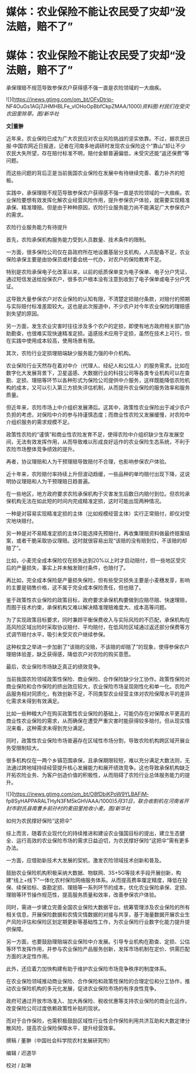 # 媒体：农业保险不能让农民受了灾却“没法赔，赔不了”

# 媒体：农业保险不能让农民受了灾却“没法赔，赔不了”

承保理赔不规范导致参保农户获得感不强一直是农险领域的一大痼疾。

![](https://inews.gtimg.com/om_bt/OFvDtrip-
NF4OuGs1AGj7JHMHBLFe_vlOHoOpBbfCkpZMAA/1000)_资料图:村民们在受灾农田里除草。图/新华社_

**文|董翀**

近年来，农业保险已成为广大农民应对农业风险挑战的坚实依靠。不过，据农民日报·中国农网近日报道，记者在河南多地调研时发现农业保险这个“靠山”却让不少农民大失所望，存在赔付标准不明，赔付金额普遍偏低，未受灾还能“返还保费”等问题。

而这些问题的背后正是当前我国农业保险在发展中有待继续完善、着力补齐的短板。

实践中，承保理赔不规范导致参保农户获得感不强一直是农险领域的一大痼疾。农业保险要想有效发挥化解农业经营风险作用，提升参保农户体验，就需要实现精准承保、精准理赔。但是由于种种原因，农险行业服务能力尚不能满足广大参保农户的需求。

农险行业服务能力有待提升

首先，农险承保机构服务能力受到人员数量、技术条件的限制。

一方面，很多保险公司仅在县政府所在地设置基层分支机构，人员配备不足，农业保险承保主要是由协保员或村委会统一代办，对农户的保险教育不足。

特别是农险承保电子化改革以来，以前的纸质保单变为电子保单、电子分户凭证，通过短信发送给投保农户，很多农户根本没有注意到收到了电子保单或电子分户凭证。

这导致大量参保农户对农业保险的认知有限，不清楚定损赔付条款，对赔付的预期与实际赔付标准差距较大。这也是此次报道中，不少农户对今年农业保险的理赔感到失望的原因。

另一方面，发生农业灾害时往往涉及多个农户的定损，即使有地方政府相关部门协助勘查，也很难实现快速精准定损。遥感技术应用于定损，虽然在技术上可行，但在实践中使用成本较高，使用场景有限。

其次，农险行业定损理赔端缺少服务能力强的中介机构。

农业保险行业天然存在着对中介（代理人、经纪人和公估人）的服务需求。比如在数字化大发展背景下，卫星遥感、大数据行业的科技公司等各类专业机构可以在查勘、定损、理赔等环节以各种形式为保险公司提供中介服务，这样既能降低农险机构的成本，又可以引入第三方损失评估机制，从而提升农业保险的服务效率和服务质量。

但近年来，农险市场上中介组织发展滞后。这其中，政策性农业保险出于减少农户负担的考虑，对保险中介的参与持谨慎态度；而商业性农险又发展缓慢，对农险中介组织服务的需求规模不足。

政策性农险的“谨慎”和商业性农险发育不足，使得农险中介组织缺少生存发展空间，无法有效发挥作用，从而导致难以形成良好运作的农业保险生态系统，不利于农险市场整体竞争绩效的提升。

再者，协议理赔和人为干预理赔导致赔付不合理，也影响参保农户体验。

近十年来，农险赔付率持续上升但波动趋缓，一些品种的单均赔付出现下降，这说明协议理赔和人为干预理赔日趋普遍。

在一些地区，地方政府要求农险承保机构于灾害发生后数日内赔付到位。但农险承保机构无法在如此短的时间内完成精准定损，这时可能出现两种情况。

一种是对容易实现精准定损的主体（比如规模经营主体）实行正常赔付，即仅对受灾地块赔付。

另一种是对不易精准定损的主体只能选择先预赔付，再收集理赔资料做最终赔案结案，或者干脆采取协议理赔。这时就很容易出现“该赔的没有赔到位，不该赔的却赔了”。

比如，小麦完全成本保险仅在损失达到20%以上时才启动赔付，但一些地区受灾后的产量损失，事实上并未触发赔付条件，也赔付了。

再比如，完全成本保险是产量损失保险，但有些受灾损失主要是小麦穗发芽，影响的主要是销售价格，这不属于完全成本保险责任，但也赔了。

鉴于政策性农业保险的政策目标，政府要求承保机构要做到应赔尽赔、快速理赔，而囿于技术约束，承保机构又难以解决精准理赔难度大、成本高等问题。

为了实现政策目标要求，同时兼顾平衡保费收入与实际风险的不匹配，承保机构在高风险区域出险时采取协议赔付、平均赔付，在低风险区域通过返还部分保费等方式调节赔付水平，吸引未受灾农户继续参保。

这种权宜之举进一步加剧了“该赔的没赔，不该赔的却赔了”的现象，使得参保农户理赔体验差，缺乏获得感，降低农户对农险的购买意愿。

最后，农业保险市场缺乏真正的绩效竞争。

当前我国农险领域政策性保险、商业保险、合作保险缺少分工协作。政策性保险对商业保险和合作保险的挤出效应较大，农业保险市场呈现刚性化和单一化。农险产品服务相对同质化，有效创新不足，不同类型农业经营主体对农险保障水平的差异化需求未得到有效满足。

比如一些种粮大户在购买政策性农业保险的基础上，可能仍存在对保障水平更高的商业性农业保险的需求，从而确保在遭受严重灾害时能获得较多赔付。但从现实情况来看，这种需求未得到充分满足。

同时，政策性农业保险市场普遍存在区域性市场分割，导致农险机构跨区域开展业务受限制较大。

很多机构仅在一两个乡镇范围承保，且承保期限较短，难以充分满足大数法则，无法通过跨地域持续经营提升核心发展能力和展开绩效竞争。这也导致承保机构缺乏开拓农险业务、为客户创造价值的积极性，从而阻碍了农险行业总体服务能力的提升。

![](https://inews.gtimg.com/om_bt/O8fDbiKPoW9YLBAFjM-
fp8SyHAPPARALTHyN3FM5kGHVAAA/1000)_5月31日，联合收割机在河南省开封市尉氏县南曹乡前孙村的麦田里抢收小麦。图/新华社_

如何为农民撑好保险“这把伞”

综上而言，随着农业现代化的持续推进和建设农业强国目标的提出，建立生态健全、运行高效的农业保险市场的需求日益迫切，为农民撑好保险“这把伞”需有更多办法。

一方面，应借助新技术大发展的契机，激发农险领域技术创新和普及。

鼓励农业保险机构积极采纳大数据、物联网、3S+5G等技术手段开展创新，构建“线上+线下”一体化农村保险网络服务体系。从而提高费率厘定精度，降低在投保、续保验标、查勘定损、理赔等一系列环节的成本，优化农业保险承保、定损、理赔等环节操作规范性，提高服务质量和效率，改善参保农户体验。

同时，需进一步建立完善全国农业保险大数据平台。统筹管理涉及农业保险的所有相关信息，开展保险数据和农情灾情数据的对接与共享，基于海量数据开展农业生产风险评估和保险区划定期更新等基础性工作，为农业保险行业数字化能力提升提供保障。

另一方面，也要鼓励理赔端农业保险中介发展。引导专业机构在勘查、定损、公估等环节发挥作用，并参与农业保险产品服务创新，发挥市场机制在定价、供需匹配方面的决定性作用。

此外，还应着力加快构建有助于维护农业保险市场竞争秩序的制度体系。

在农业保险领域推动商业保险、合作保险和政策性保险的合理定位和分工协作，推动农业保险机构的多元化发展，促进农业保险市场的有序良性竞争。

政府可通过开放市场准入、加大再保险、税收优惠等支持农业保险的商业化运作，改变保险公司过度依赖政策性补贴的现状。

而对于合作保险，也需积极鼓励区域性行业性合作保险利用共济互助和大数定律分散风险，提高农业保险保障水平，提升经营效率。

撰稿 / 董翀（中国社会科学院农村发展研究所）

编辑 / 迟道华

校对 / 赵琳

